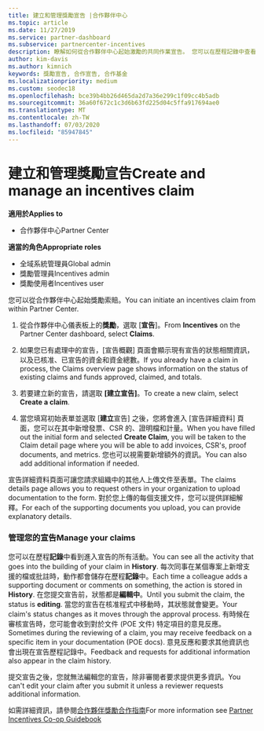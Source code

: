 ```yaml
---
title: 建立和管理獎勵宣告 |合作夥伴中心
ms.topic: article
ms.date: 11/27/2019
ms.service: partner-dashboard
ms.subservice: partnercenter-incentives
description: 瞭解如何從合作夥伴中心起始激勵的共同作業宣告。 您可以在歷程記錄中查看在建置宣告過程中加入的所有活動。
author: kim-davis
ms.author: kimnich
keywords: 獎勵宣告, 合作宣告, 合作基金
ms.localizationpriority: medium
ms.custom: seodec18
ms.openlocfilehash: bce39b4bb26d465da2d7a36e299c1f09cc4b5adb
ms.sourcegitcommit: 36a60f672c1c3d6b63fd225d04c5ffa917694ae0
ms.translationtype: MT
ms.contentlocale: zh-TW
ms.lasthandoff: 07/03/2020
ms.locfileid: "85947845"
---
```

# <a name="create-and-manage-an-incentives-claim"></a><span data-ttu-id="898a8-105">建立和管理獎勵宣告</span><span class="sxs-lookup"><span data-stu-id="898a8-105">Create and manage an incentives claim</span></span>

<span data-ttu-id="898a8-106">**適用於**</span><span class="sxs-lookup"><span data-stu-id="898a8-106">**Applies to**</span></span>
- <span data-ttu-id="898a8-107">合作夥伴中心</span><span class="sxs-lookup"><span data-stu-id="898a8-107">Partner Center</span></span>

<span data-ttu-id="898a8-108">**適當的角色**</span><span class="sxs-lookup"><span data-stu-id="898a8-108">**Appropriate roles**</span></span>

- <span data-ttu-id="898a8-109">全域系統管理員</span><span class="sxs-lookup"><span data-stu-id="898a8-109">Global admin</span></span>
- <span data-ttu-id="898a8-110">獎勵管理員</span><span class="sxs-lookup"><span data-stu-id="898a8-110">Incentives admin</span></span>
- <span data-ttu-id="898a8-111">獎勵使用者</span><span class="sxs-lookup"><span data-stu-id="898a8-111">Incentives user</span></span>

<span data-ttu-id="898a8-112">您可以從合作夥伴中心起始獎勵索賠。</span><span class="sxs-lookup"><span data-stu-id="898a8-112">You can initiate an incentives claim from within Partner Center.</span></span> 

1. <span data-ttu-id="898a8-113">從合作夥伴中心儀表板上的**獎勵**，選取 [**宣告**]。</span><span class="sxs-lookup"><span data-stu-id="898a8-113">From **Incentives** on the Partner Center dashboard, select **Claims**.</span></span>

2.  <span data-ttu-id="898a8-114">如果您已有處理中的宣告，\[宣告概觀\] 頁面會顯示現有宣告的狀態相關資訊，以及已核准、已宣告的資金和資金總數。</span><span class="sxs-lookup"><span data-stu-id="898a8-114">If you already have a claim in process, the Claims overview page shows information on the status of existing claims and funds approved, claimed, and totals.</span></span>

3.  <span data-ttu-id="898a8-115">若要建立新的宣告，請選取 **\[建立宣告\]**。</span><span class="sxs-lookup"><span data-stu-id="898a8-115">To create a new claim, select **Create a claim**.</span></span>

4.  <span data-ttu-id="898a8-116">當您填寫初始表單並選取 [**建立**宣告] 之後，您將會進入 [宣告詳細資料] 頁面，您可以在其中新增發票、CSR 的、證明檔和計量。</span><span class="sxs-lookup"><span data-stu-id="898a8-116">When you have filled out the initial form and selected **Create Claim**, you will be taken to the Claim detail page where you will be able to add invoices, CSR's, proof documents, and metrics.</span></span> <span data-ttu-id="898a8-117">您也可以視需要新增額外的資訊。</span><span class="sxs-lookup"><span data-stu-id="898a8-117">You can also add additional information if needed.</span></span>

<span data-ttu-id="898a8-118">宣告詳細資料頁面可讓您請求組織中的其他人上傳文件至表單。</span><span class="sxs-lookup"><span data-stu-id="898a8-118">The claims details page allows you to request others in your organization to upload documentation to the form.</span></span> <span data-ttu-id="898a8-119">對於您上傳的每個支援文件，您可以提供詳細解釋。</span><span class="sxs-lookup"><span data-stu-id="898a8-119">For each of the supporting documents you upload, you can provide explanatory details.</span></span> 

### <a name="manage-your-claims"></a><span data-ttu-id="898a8-120">管理您的宣告</span><span class="sxs-lookup"><span data-stu-id="898a8-120">Manage your claims</span></span>

<span data-ttu-id="898a8-121">您可以在歷程**記錄**中看到進入宣告的所有活動。</span><span class="sxs-lookup"><span data-stu-id="898a8-121">You can see all the activity that goes into the building of your claim in **History**.</span></span> <span data-ttu-id="898a8-122">每次同事在某個專案上新增支援的檔或批註時，動作都會儲存在歷程**記錄**中。</span><span class="sxs-lookup"><span data-stu-id="898a8-122">Each time a colleague adds a supporting document or comments on something, the action is stored in **History**.</span></span> <span data-ttu-id="898a8-123">在您提交宣告前，狀態都是**編輯中**。</span><span class="sxs-lookup"><span data-stu-id="898a8-123">Until you submit the claim, the status is **editing**.</span></span> <span data-ttu-id="898a8-124">當您的宣告在核准程式中移動時，其狀態就會變更。</span><span class="sxs-lookup"><span data-stu-id="898a8-124">Your claim's status changes as it moves through the approval process.</span></span> <span data-ttu-id="898a8-125">有時候在審核宣告時，您可能會收到對於文件 (POE 文件) 特定項目的意見反應。</span><span class="sxs-lookup"><span data-stu-id="898a8-125">Sometimes during the reviewing of a claim, you may receive feedback on a specific item in your documentation (POE docs).</span></span> <span data-ttu-id="898a8-126">意見反應和要求其他資訊也會出現在宣告歷程記錄中。</span><span class="sxs-lookup"><span data-stu-id="898a8-126">Feedback and requests for additional information also appear in the claim history.</span></span> 

<span data-ttu-id="898a8-127">提交宣告之後，您就無法編輯您的宣告，除非審閱者要求提供更多資訊。</span><span class="sxs-lookup"><span data-stu-id="898a8-127">You can't edit your claim after you submit it unless a reviewer requests additional information.</span></span>

<span data-ttu-id="898a8-128">如需詳細資訊，請參閱[合作夥伴獎勵合作指南](https://assets.microsoft.com/coop-guidebook.pdf)</span><span class="sxs-lookup"><span data-stu-id="898a8-128">For more information see [Partner Incentives Co-op Guidebook](https://assets.microsoft.com/coop-guidebook.pdf)</span></span>
